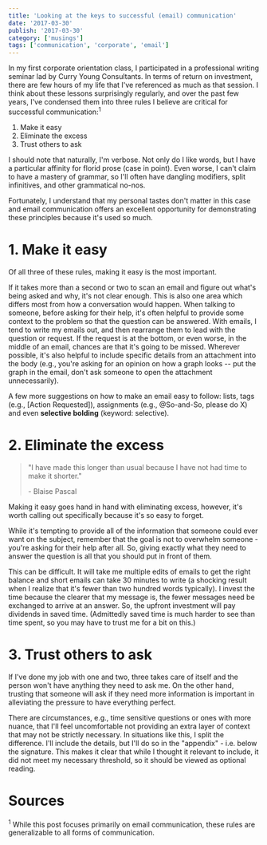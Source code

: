 ```yaml
---
title: 'Looking at the keys to successful (email) communication'
date: '2017-03-30'
publish: '2017-03-30'
category: ['musings']
tags: ['communication', 'corporate', 'email']
---
```


In my first corporate orientation class, I participated in a professional writing seminar lad by Curry Young Consultants. In terms of return on investment, there are few hours of my life that I've referenced as much as that session. I think about these lessons surprisingly regularly, and over the past few years, I've condensed them into three rules I believe are critical for successful communication:<sup>1</sup>

1. Make it easy
2. Eliminate the excess
3. Trust others to ask

I should note that naturally, I'm verbose. Not only do I like words, but I have a particular affinity for florid prose (case in point). Even worse, I can't claim to have a mastery of grammar, so I'll often have dangling modifiers, split infinitives, and other grammatical no-nos.

Fortunately, I understand that my personal tastes don't matter in this case and email communication offers an excellent opportunity for demonstrating these principles because it's used so much.

# 1. Make it easy

Of all three of these rules, making it easy is the most important.

If it takes more than a second or two to scan an email and figure out what's being asked and why, it's not clear enough. This is also one area which differs most from how a conversation would happen. When talking to someone, before asking for their help, it's often helpful to provide some context to the problem so that the question can be answered. With emails, I tend to write my emails out, and then rearrange them to lead with the question or request. If the request is at the bottom, or even worse, in the middle of an email, chances are that it's going to be missed. Wherever possible, it's also helpful to include specific details from an attachment into the body (e.g., you're asking for an opinion on how a graph looks -- put the graph in the email, don't ask someone to open the attachment unnecessarily).

A few more suggestions on how to make an email easy to follow: lists, tags (e.g., [Action Requested]), assignments (e.g., @So-and-So, please do X) and even **selective bolding** (keyword: selective).

# 2. Eliminate the excess

> "I have made this longer than usual because I have not had time to make it shorter."
>
> \- Blaise Pascal

Making it easy goes hand in hand with eliminating excess, however, it's worth calling out specifically because it's so easy to forget.

While it's tempting to provide all of the information that someone could ever want on the subject, remember that the goal is not to overwhelm someone - you're asking for their help after all. So, giving exactly what they need to answer the question is all that you should put in front of them.

This can be difficult. It will take me multiple edits of emails to get the right balance and short emails can take 30 minutes to write (a shocking result when I realize that it's fewer than two hundred words typically). I invest the time because the clearer that my message is, the fewer messages need be exchanged to arrive at an answer. So, the upfront investment will pay dividends in saved time. (Admittedly saved time is much harder to see than time spent, so you may have to trust me for a bit on this.)

# 3. Trust others to ask

If I've done my job with one and two, three takes care of itself and the person won't have anything they need to ask me. On the other hand, trusting that someone will ask if they need more information is important in alleviating the pressure to have everything perfect.

There are circumstances, e.g., time sensitive questions or ones with more nuance, that I'll feel uncomfortable not providing an extra layer of context that may not be strictly necessary. In situations like this, I split the difference. I'll include the details, but I'll do so in the "appendix" - i.e. below the signature. This makes it clear that while I thought it relevant to include, it did not meet my necessary threshold, so it should be viewed as optional reading.

# Sources

<sup>1</sup> While this post focuses primarily on email communication, these rules are generalizable to all forms of communication.

